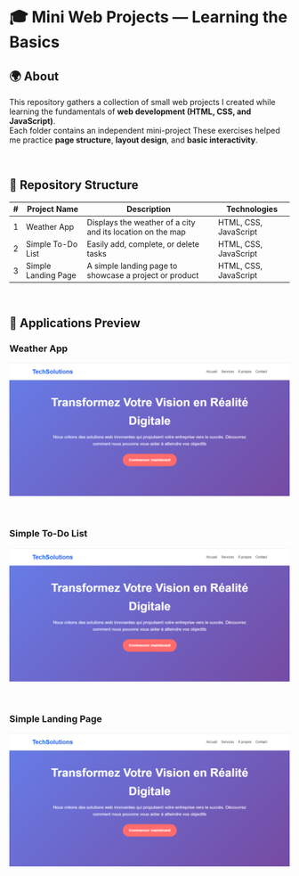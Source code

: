 # 🎓 Mini Web Projects — Learning the Basics

## 🌍 About

This repository gathers a collection of small web projects I created while learning the fundamentals of **web development (HTML, CSS, and JavaScript)**.  
Each folder contains an independent mini-project 
These exercises helped me practice **page structure**, **layout design**, and **basic interactivity**.

<br/>

## 📁 Repository Structure

| # | Project Name          | Description                                              | Technologies              |
|---|----------------------|----------------------------------------------------------|---------------------------|
| 1 | Weather App           | Displays the weather of a city and its location on the map | HTML, CSS, JavaScript     |
| 2 | Simple To-Do List     | Easily add, complete, or delete tasks                   | HTML, CSS, JavaScript     |
| 3 | Simple Landing Page   | A simple landing page to showcase a project or product  | HTML, CSS, JavaScript     |

<br/>

## 📸 Applications Preview

### Weather App
<p align="center">
  <img src="docs/landingpage.png" alt="landingpage" width="600"/>
  </p>

  <br/>
  
### Simple To-Do List 
<p align="center">
  <img src="docs/landingpage.png" alt="landingpage" width="600"/>
  </p>

  <br/>
    
### Simple Landing Page 
<p align="center">
  <img src="docs/landingpage.png" alt="landingpage" width="600"/>
  </p>

  <br/>



